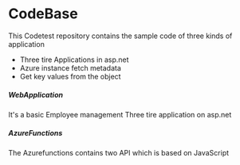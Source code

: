 # CodeBase
This Codetest repository contains the sample code of three kinds of application 
- Three tire Applications in asp.net
- Azure instance fetch metadata
- Get key values from the object

##### WebApplication 
It's a basic Employee management Three tire application on asp.net 

##### AzureFunctions
The Azurefunctions contains two API which is based on JavaScript
